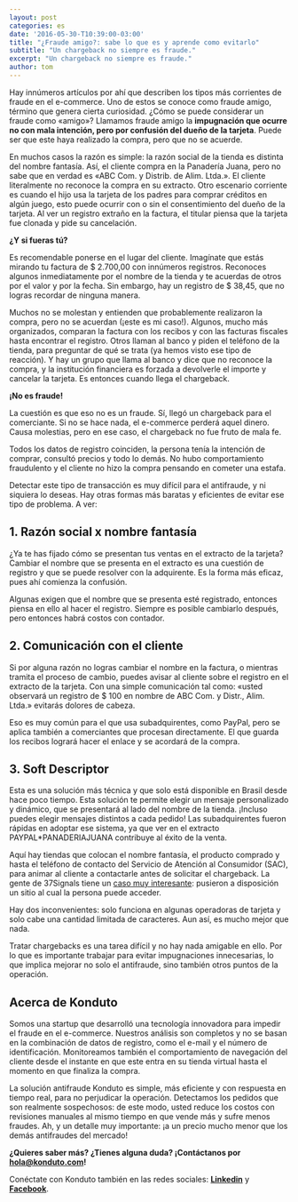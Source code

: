 ```yaml
---
layout: post
categories: es
date: '2016-05-30-T10:39:00-03:00'
title: "¿Fraude amigo?: sabe lo que es y aprende como evitarlo"
subtitle: "Un chargeback no siempre es fraude."
excerpt: "Un chargeback no siempre es fraude."
author: tom
---
```

Hay innúmeros artículos por ahí que describen los tipos más corrientes de fraude en el e-commerce. Uno de estos se conoce como fraude amigo, término que genera cierta curiosidad. ¿Cómo se puede considerar un fraude como «amigo»? Llamamos fraude amigo la **impugnación que ocurre no con mala intención, pero por confusión del dueño de la tarjeta**. Puede ser que este haya realizado la compra, pero que no se acuerde.

En muchos casos la razón es simple: la razón social de la tienda es distinta del nombre fantasía. Así, el cliente compra en la Panadería Juana, pero no sabe que en verdad es «ABC Com. y Distrib. de Alim. Ltda.». El cliente literalmente no reconoce la compra en su extracto. Otro escenario corriente es cuando el hijo usa la tarjeta de los padres para comprar créditos en algún juego, esto puede ocurrir con o sin el consentimiento del dueño de la tarjeta. Al ver un registro extraño en la factura, el titular piensa que la tarjeta fue clonada y pide su cancelación.

**¿Y si fueras tú?**

Es recomendable ponerse en el lugar del cliente. Imagínate que estás mirando tu factura de $ 2.700,00 con innúmeros registros. Reconoces algunos inmediatamente por el nombre de la tienda y te acuerdas de otros por el valor y por la fecha. Sin embargo, hay un registro de $ 38,45, que no logras recordar de ninguna manera.

Muchos no se molestan y entienden que probablemente realizaron la compra, pero no se acuerdan (¡este es mi caso!). Algunos, mucho más organizados, comparan la factura con los recibos y con las facturas fiscales hasta encontrar el registro. Otros llaman al banco y piden el teléfono de la tienda, para preguntar de qué se trata (ya hemos visto ese tipo de reacción). Y hay un grupo que llama al banco y dice que no reconoce la compra, y la institución financiera es forzada a devolverle el importe y cancelar la tarjeta. Es entonces cuando llega el chargeback.

**¡No es fraude!**

La cuestión es que eso no es un fraude. Sí, llegó un chargeback para el comerciante. Si no se hace nada, el e-commerce perderá aquel dinero. Causa molestias, pero en ese caso, el chargeback no fue fruto de mala fe.

Todos los datos de registro coinciden, la persona tenía la intención de comprar, consultó precios y todo lo demás. No hubo comportamiento fraudulento y el cliente no hizo la compra pensando en cometer una estafa.

Detectar este tipo de transacción es muy difícil para el antifraude, y ni siquiera lo deseas. Hay otras formas más baratas y eficientes de evitar ese tipo de problema. A ver:

## 1. Razón social x nombre fantasía

¿Ya te has fijado cómo se presentan tus ventas en el extracto de la tarjeta? Cambiar el nombre que se presenta en el extracto es una cuestión de registro y que se puede resolver con la adquirente. Es la forma más eficaz, pues ahí comienza la confusión.

Algunas exigen que el nombre que se presenta esté registrado, entonces piensa en ello al hacer el registro. Siempre es posible cambiarlo después, pero entonces habrá costos con contador.

## 2. Comunicación con el cliente

Si por alguna razón no logras cambiar el nombre en la factura, o mientras tramita el proceso de cambio, puedes avisar al cliente sobre el registro en el extracto de la tarjeta. Con una simple comunicación tal como: «usted observará un registro de $ 100 en nombre de ABC Com. y Distr., Alim. Ltda.» evitarás dolores de cabeza.

Eso es muy común para el que usa subadquirentes, como PayPal, pero se aplica también a comerciantes que procesan directamente. El que guarda los recibos logrará hacer el enlace y se acordará de la compra.

## 3. Soft Descriptor

Esta es una solución más técnica y que solo está disponible en Brasil desde hace poco tiempo. Esta solución te permite elegir un mensaje personalizado y dinámico, que se presentará al lado del nombre de la tienda. ¡Incluso puedes elegir mensajes distintos a cada pedido! Las subadquirentes fueron rápidas en adoptar ese sistema, ya que ver en el extracto PAYPAL*PANADERIAJUANA contribuye al éxito de la venta.

Aquí hay tiendas que colocan el nombre fantasía, el producto comprado y hasta el teléfono de contacto del Servicio de Atención al Consumidor (SAC), para animar al cliente a contactarle antes de solicitar el chargeback. La gente de 37Signals tiene un [caso muy interesante](https://signalvnoise.com/posts/1545-how-we-reduced-chargebacks-by-30-as-a-percentage-of-sales): pusieron a disposición un sitio al cual la persona puede acceder.

Hay dos inconvenientes: solo funciona en algunas operadoras de tarjeta y solo cabe una cantidad limitada de caracteres. Aun así, es mucho mejor que nada.

Tratar chargebacks es una tarea difícil y no hay nada amigable en ello. Por lo que es importante trabajar para evitar impugnaciones innecesarias, lo que implica mejorar no solo el antifraude, sino también otros puntos de la operación.

## Acerca de Konduto

Somos una startup que desarrolló una tecnología innovadora para impedir el fraude en el e-commerce. Nuestros análisis son completos y no se basan en la combinación de datos de registro, como el e-mail y el número de identificación. Monitoreamos también el comportamiento de navegación del cliente desde el instante en que este entra en su tienda virtual hasta el momento en que finaliza la compra.

La solución antifraude Konduto es simple, más eficiente y con respuesta en tiempo real, para no perjudicar la operación. Detectamos los pedidos que son realmente sospechosos: de este modo, usted reduce los costos con revisiones manuales al mismo tiempo en que vende más y sufre menos fraudes. Ah, y un detalle muy importante: ¡a un precio mucho menor que los demás antifraudes del mercado!

**¿Quieres saber más? ¿Tienes alguna duda? ¡Contáctanos por [hola@konduto.com](mailto:hola@konduto.com)!**

Conéctate con Konduto también en las redes sociales: **[Linkedin](https://www.linkedin.com/company/konduto?trk=company_logo)** y **[Facebook](https://www.facebook.com/konduto?fref=ts)**.